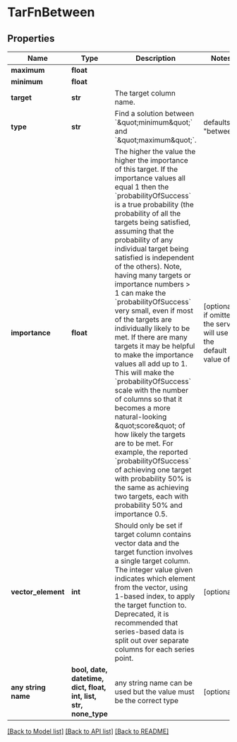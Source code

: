 # TarFnBetween


## Properties
Name | Type | Description | Notes
------------ | ------------- | ------------- | -------------
**maximum** | **float** |  | 
**minimum** | **float** |  | 
**target** | **str** | The target column name. | 
**type** | **str** | Find a solution between &#x60;\&quot;minimum\&quot;&#x60; and &#x60;\&quot;maximum\&quot;&#x60;. | defaults to "between"
**importance** | **float** | The higher the value the higher the importance of this target.  If the importance values all equal 1 then the &#x60;probabilityOfSuccess&#x60; is a true probability (the probability of all the targets being satisfied, assuming that the probability of any individual target being satisfied is independent of the others).  Note, having many targets or importance numbers &gt; 1 can make the &#x60;probabilityOfSuccess&#x60; very small, even if most of the targets are individually likely to be met. If there are many targets it may be helpful to make the importance values all add up to 1. This will make the &#x60;probabilityOfSuccess&#x60; scale with the number of columns so that it becomes a more natural-looking \&quot;score\&quot; of how likely the targets are to be met. For example, the reported &#x60;probabilityOfSuccess&#x60; of achieving one target with probability 50% is the same as achieving two targets, each with probability 50% and importance 0.5.  | [optional]  if omitted the server will use the default value of 1
**vector_element** | **int** | Should only be set if target column contains vector data and the target function involves a single target column. The integer value given indicates which element from the vector, using 1-based index, to apply the target function to. Deprecated, it is recommended that series-based data is split out over separate columns for each series point.  | [optional] 
**any string name** | **bool, date, datetime, dict, float, int, list, str, none_type** | any string name can be used but the value must be the correct type | [optional]

[[Back to Model list]](../README.md#documentation-for-models) [[Back to API list]](../README.md#documentation-for-api-endpoints) [[Back to README]](../README.md)


